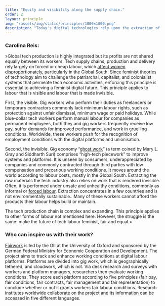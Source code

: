 ```yaml
---
title: "Equity and visibility along the supply chain."
order: 2
layout: principle
img: "/assets/img/static/principles/1000x1000.png"
description: "Today's digital technologies rely upon the extraction of non-renewable resources and labour which numerous processes render invisible and often amounts to modern slavery. This exacerbates social inequalities and global North-South injustice. Supply chains as well as the inequality footprint of our technology must be made visible. Exploitative working conditions must end and profits must be shared equitably along the chain of production."
---
```


### Carolina Reis:

»Global tech production is highly integrated but its profits are not shared equally between its workers. Tech supply chains, production and delivery rely largely on forced or cheap labour, which [affect women disproportionately](https://www.ilo.org/global/topics/forced-labour/lang--en/index.htm), particularly in the Global South. Since feminist theories of technology aim to challenge the patriarchal, capitalist, and colonialist systems that permeate tech economic activities, enforcing this principle is essential to achieving a feminist digital future.
This principle applies to labour that is visible and labour that is made invisible. 

First, the visible. Gig workers who perform their duties as freelancers or temporary contractors commonly lack minimum labour rights, such as protection against unfair dismissal, minimum wage or paid holidays. While blue-collar tech workers perform manual labour for companies as permanent employees, both they and gig workers frequently receive low pay, suffer demands for improved performance, and work in gruelling conditions. Worldwide, these workers push for the recognition of employment conditions with the digital platforms and unionisation.

Second, the invisible. Gig economy “[ghost work](https://ghostwork.info/)” (a term coined by Mary L. Gray and Siddharth Suri) comprises “high-tech piecework” to improve systems and platforms. It is unseen by consumers, underappreciated by companies and commonly contracted through third parties with low compensation and precarious working conditions. It moves around the world according to labour costs, mostly in the Global South. Extracting the raw materials the tech industry also relies on work that is rendered invisible. Often, it is performed under unsafe and unhealthy conditions, commonly as informal or [forced labour](https://rmis.jrc.ec.europa.eu/?page=employment-ebfea3). Extraction concentrates in a few countries and is not environmentally sustainable.. Many of these workers cannot afford the products their labour helps build or maintain. 

The tech production chain is complex and expanding. This principle applies to other forms of labour not mentioned here. However, the struggle is the same: make the future of tech labour feminist, fair and equal.«

<div class="principle-info-box" markdown="1">

### Who can inspire us with their work?

[Fairwork](https://fair.work/en/fw/homepage/) is led by the OII at the University of Oxford and sponsored by the German Federal Ministry for Economic Cooperation and Development. The project aims to track and enhance working conditions at digital labour platforms. Platforms are divided into gig work, which is geographically tethered, and cloudwork, which is not. Via desk research and surveys with workers and platform managers, researchers then evaluate working conditions. They score each platform according to five principles (fair pay, fair conditions, fair contracts, fair management and fair representation) to conclude whether or not it grants workers fair labour conditions. Research institutes worldwide collaborate on the project and its information can be accessed in five different languages.

</div>







